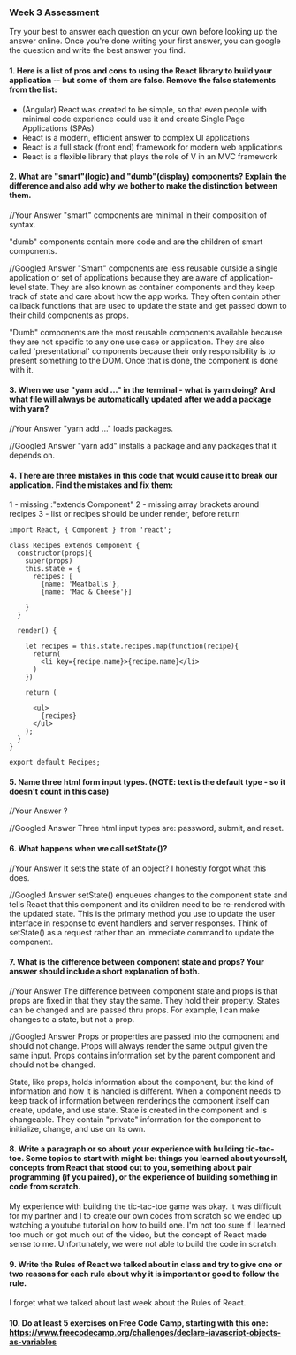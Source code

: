 ### Week 3 Assessment

Try your best to answer each question on your own before looking up the answer online. Once you're done writing your first answer, you can google the question and write the best answer you find.

#### 1. Here is a list of pros and cons to using the React library to build your application -- but some of them are false. Remove the false statements from the list:

- (Angular) React was created to be simple, so that even people with minimal code experience could use it and create Single Page Applications (SPAs)
- React is a modern, efficient answer to complex UI applications
- React is a full stack (front end) framework for modern web applications
- React is a flexible library that plays the role of V in an MVC framework


 #### 2. What are "smart"(logic) and "dumb"(display) components? Explain the difference and also add why we bother to make the distinction between them.

//Your Answer
"smart" components are minimal in their composition of syntax.

"dumb" components contain more code and are the children of smart components.

//Googled Answer
"Smart" components are less reusable outside a single application or set of applications because they are aware of application-level state. They are also known as container components and they keep track of state and care about how the app works. They often contain other callback functions that are used to update the state and get passed down to their child components as props.

"Dumb" components are the most reusable components available because they are not specific to any one use case or application. They are also called 'presentational' components because their only responsibility is to present something to the DOM. Once that is done, the component is done with it.


#### 3. When we use "yarn add ..." in the terminal - what is yarn doing? And what file will always be automatically updated after we add a package with yarn?


//Your Answer
"yarn add ..." loads packages.

//Googled Answer
"yarn add" installs a package and any packages that it depends on.

#### 4. There are three mistakes in this code that would cause it to break our application. Find the mistakes and fix them:

1 - missing :"extends Component"
2 - missing array brackets around recipes
3 - list or recipes should be under render, before return

    import React, { Component } from 'react';

    class Recipes extends Component {
      constructor(props){
        super(props)
        this.state = {
          recipes: [
            {name: 'Meatballs'},
            {name: 'Mac & Cheese'}]

        }
      }

      render() {

        let recipes = this.state.recipes.map(function(recipe){
          return(
            <li key={recipe.name}>{recipe.name}</li>
          )
        })

        return (

          <ul>
            {recipes}
          </ul>
        );
      }
    }

    export default Recipes;

#### 5. Name three html form input types. (NOTE: text is the default type - so it doesn't count in this case)

//Your Answer
<javascript>?

//Googled Answer
Three html input types are: password, submit, and reset.

#### 6. What happens when we call setState()?

//Your Answer
It sets the state of an object? I honestly forgot what this does.

//Googled Answer
setState() enqueues changes to the component state and tells React that this component and its children need to be re-rendered with the updated state. This is the primary method you use to update the user interface in response to event handlers and server responses. Think of setState() as a request rather than an immediate command to update the component.


#### 7. What is the difference between component state and props? Your answer should include a short explanation of both.

//Your Answer
The difference between component state and props is that props are fixed in that they stay the same. They hold their property. States can be changed and are passed thru props. For example, I can make changes to a state, but not a prop.

//Googled Answer
Props or properties are passed into the component and should not change. Props will always render the same output given the same input. Props contains information set by the parent component and should not be changed.

State, like props, holds information about the component, but the kind of information and how it is handled is different. When a component needs to keep track of information between renderings the component itself can create, update, and use state. State is created in the component and is changeable. They contain "private" information for the component to initialize, change, and use on its own.


#### 8. Write a paragraph or so about your experience with building tic-tac-toe. Some topics to start with might be: things you learned about yourself, concepts from React that stood out to you, something about pair programming (if you paired), or the experience of building something in code from scratch.

My experience with building the tic-tac-toe game was okay. It was difficult for my partner and I to create our own codes from scratch so we ended up watching a youtube tutorial on how to build one. I'm not too sure if I learned too much or got much out of the video, but the concept of React made sense to me. Unfortunately, we were not able to build the code in scratch.

#### 9. Write the Rules of React we talked about in class and try to give one or two reasons for each rule about why it is important or good to follow the rule.
I forget what we talked about last week about the Rules of React.

#### 10. Do at least 5 exercises on Free Code Camp, starting with this one: https://www.freecodecamp.org/challenges/declare-javascript-objects-as-variables
